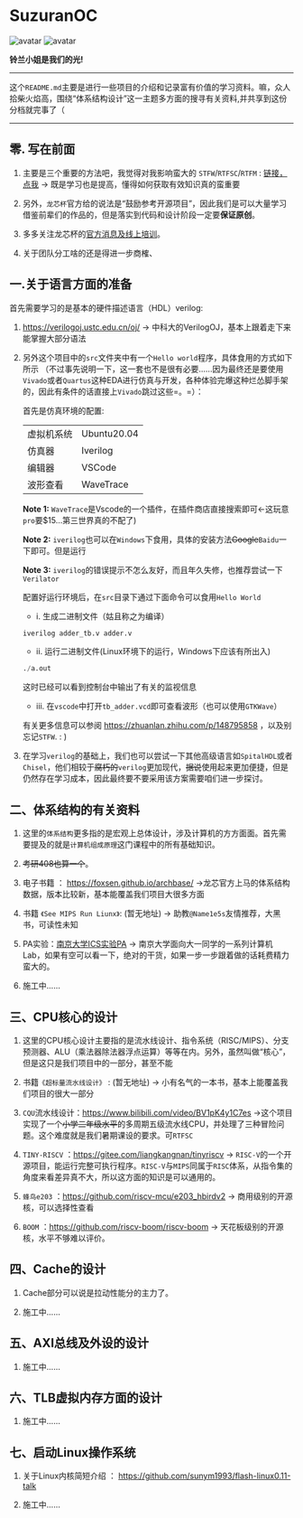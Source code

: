 
# SuzuranOC
![avatar](https://badgen.net/badge/Language/Verilog/orange)
![avatar](https://badgen.net/badge/State/Preparing/blue)

__铃兰小姐是我们的光!__


---

这个`README.md`主要是进行一些项目的介绍和记录富有价值的学习资料。嘛，众人拾柴火焰高，围绕“体系结构设计”这一主题多方面的搜寻有关资料,并共享到这份分档就完事了（

---

## 零. 写在前面

1. 主要是三个重要的方法吧，我觉得对我影响蛮大的
`STFW`/`RTFSC`/`RTFM` : [链接，点我](https://nju-projectn.github.io/ics-pa-gitbook/ics2021/#%E5%A6%82%E4%BD%95%E8%8E%B7%E5%BE%97%E5%B8%AE%E5%8A%A9) -> 既是学习也是提高，懂得如何获取有效知识真的蛮重要

2. 另外，`龙芯杯`官方给的说法是“鼓励参考开源项目”，因此我们是可以大量学习借鉴前辈们的作品的，但是落实到代码和设计阶段一定要**保证原创**。

3. 多多关注龙芯杯的[官方消息及线上培训](https://space.bilibili.com/1339327684)。

4. 关于团队分工啥的还是得进一步商榷、

## 一.关于语言方面的准备

首先需要学习的是基本的硬件描述语言（HDL）verilog:
1.  https://verilogoj.ustc.edu.cn/oj/ -> 中科大的VerilogOJ，基本上跟着走下来能掌握大部分语法

2. 另外这个项目中的`src`文件夹中有一个`Hello world`程序，具体食用的方式如下所示
（不过事先说明一下，这一套也不是很有必要......因为最终还是要使用`Vivado`或者`Quartus`这种EDA进行仿真与开发，各种体验完爆这种烂怂脚手架的，因此有条件的话直接上`Vivado`跳过这些=。=）：

	首先是仿真环境的配置:

	|||
	|---|---|
	|虚拟机系统|Ubuntu20.04|
	|仿真器|Iverilog|
	|编辑器|VSCode|
	|波形查看|WaveTrace|


	**Note 1:** `WaveTrace`是Vscode的一个插件，在插件商店直接搜索即可<-这玩意`pro`要$15...第三世界真的不配了)

	**Note 2:** `iverilog`也可以在`Windows`下食用，具体的安装方法~~Google~~`Baidu`一下即可。但是运行

	**Note 3:** `iverilog`的错误提示不怎么友好，而且年久失修，也推荐尝试一下`Verilator`

	配置好运行环境后，在`src`目录下通过下面命令可以食用`Hello World`
	* i. 生成二进制文件（姑且称之为编译）
	```verilog
	iverilog adder_tb.v adder.v
	```
	* ii. 运行二进制文件(Linux环境下的运行，Windows下应该有所出入)
	```verilog
	./a.out
	```
	这时已经可以看到控制台中输出了有关的监视信息

	* iii. 在`vscode`中打开`tb_adder.vcd`即可查看波形（也可以使用`GTKWave`）
	
	有关更多信息可以参阅 https://zhuanlan.zhihu.com/p/148795858 ，以及别忘记`STFW`. : )


3. 在学习`verilog`的基础上，我们也可以尝试一下其他高级语言如`SpitalHDL`或者`Chisel`，他们相较于~~腐朽的~~`verilog`更加现代，~~据说~~使用起来更加便捷，但是仍然存在学习成本，因此最终要不要采用该方案需要咱们进一步探讨。

## 二、体系结构的有关资料
1. 这里的`体系结构`更多指的是宏观上总体设计，涉及计算机的方方面面。首先需要提及的就是`计算机组成原理`这门课程中的所有基础知识。
   
2. ~~考研408也算一个~~。
   
3. 电子书籍 ： https://foxsen.github.io/archbase/ ->龙芯官方上马的体系结构数据，版本比较新，基本能覆盖我们项目大很多方面

4. 书籍 `《See MIPS Run Liunx》`: (暂无地址) -> 助教`@Name1e5s`友情推荐，大黑书，可读性未知

5. PA实验：[南京大学ICS实验PA](https://nju-projectn.github.io/ics-pa-gitbook/ics2021/) -> 南京大学面向大一同学的一系列计算机Lab，如果有空可以看一下，绝对的干货，如果一步一步跟着做的话耗费精力蛮大的。

6. 施工中......

## 三、CPU核心的设计

1. 这里的CPU核心设计主要指的是流水线设计、指令系统（RISC/MIPS）、分支预测器、ALU（乘法器除法器浮点运算）等等在内。另外，虽然叫做“核心”，但是这只是我们项目中的一部分，甚至不能
   
2. 书籍`《超标量流水线设计》` : (暂无地址) -> 小有名气的一本书，基本上能覆盖我们项目的很大一部分
   
3. `CQU`流水线设计：https://www.bilibili.com/video/BV1pK4y1C7es ->这个项目实现了一个~~小学二年级水平~~的多周期五级流水线CPU，并处理了三种冒险问题。这个难度就是我们暑期课设的要求。可`RTFSC`
   
4. `TINY-RISCV` ：https://gitee.com/liangkangnan/tinyriscv -> `RISC-V`的一个开源项目，能运行完整可执行程序。`RISC-V`与`MIPS`同属于`RISC`体系，从指令集的角度来看差异真不大，所以这方面的知识是可以通用的。

5. `蜂鸟e203` ：https://github.com/riscv-mcu/e203_hbirdv2 -> 商用级别的开源核，可以选择性查看
   
6. `BOOM` ：https://github.com/riscv-boom/riscv-boom -> 天花板级别的开源核，水平不够难以评价。

## 四、Cache的设计
1. Cache部分可以说是拉动性能分的主力了。
   
2. 施工中......

## 五、AXI总线及外设的设计
1. 施工中......

## 六、TLB虚拟内存方面的设计
1. 施工中......

## 七、启动Linux操作系统
1. 关于Linux内核简短介绍 ： https://github.com/sunym1993/flash-linux0.11-talk 

2. 施工中......